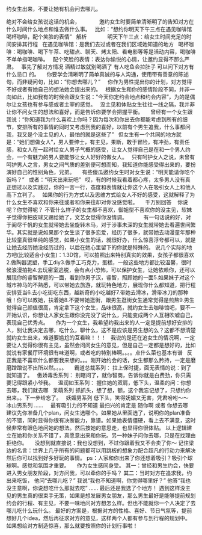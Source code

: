 约女生出来，不要让她有机会问去哪儿。


绝对不会给女孩说这话的机会，
            邀约女生时要简单清晰明了的告知对方在什么时间什么地点和谁去做什么事。
 
比如：“想约你明天下午三点在遇见咖啡馆喝杯咖啡，配个笑脸的表情”
 
解析 
             明天下午三点：给女生时间充足的时间安排其行程
 
在遇见咖啡馆：是我们去过或者在我们区域她知道的地方
 
喝杯咖啡：喝咖啡、喝下午茶、吃甜点、聊天、烤太阳、看电影等等是活动内容，喝咖啡不单单指喝咖啡。
 
配个笑脸的表情：表达你愉悦的心情，让邀约显得不那么严肃。
 
事先了解对方情况 酒精过敏就别喝酒了
有人吃鱼会拉肚子
可以问下对方有什么忌口 的。
 
 
你要学会清晰明了简单真诚的与人沟通，使用带有善意的陈述句，而非疑问句，比如：“你想去哪儿？”
 
 
你作为男性提出你的计划，对方觉得不好或者有她自己的想法她会提出来的。
 
根据女生和你的感情阶段不同，并非一向如此，比如我有的时候会跟女生说：“今天你定约会地点和约会内容”，为的是偶尔让女孩也有参与感或者主宰的感觉。
 
没主见和体贴女生往往一线之隔，我并非让你不问女生的想法和喜好，而是告诉你要学会把握平衡。
 
 
曾经有一个女生跟我说：“你知道我为什么喜欢上你吗？因为每次和你出去你都能考虑到所有的细节，安排所有的事情的同时又考虑到我的喜好，以前有个男生追我，什么事都问我，我又是个没主见的人，最怕的就是这些了”
 
但女生有一个共同的地方就是：“她们想做女人”，男人要绅士，有主见，果断，敢于冒险，有冲劲，有责任感，和女人在一起时给女人男子气概的感受，让女人觉得自己是在和一个男人约会，一个有魅力的男人要能够让女人好好的做女人。
 
只有呵护女人之说，未曾有呵护男人之言，男女之间气质的差别便可想而知，我知道你能感受得出来的，要扮演好自己的性别角色，兄弟。
 
 
有些傻瓜邀约女生时对女生说：“明天能请你吃个饭吗？”
 
或者：“明天出来玩吧”
 
哎，有的时候我看着都心疼，太多男人没有真正想过以及实践过，你的一言一行，态度和表情就让你这个人在吸引女人上和他人高下立判了。
 
如果你的行为方式以及思维方式给女人不好的感受，这就解释了为什么女生不喜欢和你来往或者和你来往却对你没感觉啦。
 
 
千万别回答    你说呢？你觉得呢？
不管什么样子的女生都不喜欢，御姐型不喜欢你的没主见，软妹子觉得你把皮球又踢给她了，文艺女觉得你没情调。
 
 
 
 
 
有一句话说的好，对于阅尽千帆的女生就带她去坐旋转木马，对于涉事未深的女生就带她去看遍世间繁华。其实就是说如果那个女生谈了很多恋爱，经历了很多，就带她去动漫童年那种比较童真很单纯的感觉，如果小女生的话，就很好办，什么惊喜浮夸都可以，就是让她去经历她没经历过的，以后在她心里留下的你就是特殊的。
说几个实际的地方吧(比较适合小女生)：1.3D馆，可以拍照出来特别真实的效果，女孩子都很喜欢2.做陶器泥塑，手工diy3.做手工巧克力，蛋糕，一般这些地方都比较温馨，很时候浪漫拍拖4.去玩密室逃脱，会有点小恐怖，可以保护女生，让她依赖你，还可以展现你的睿智解题的一面，看到你男子汉，睿智，照顾她的一面5.如果妹子对这个城市神马的不熟悉，可以带她去旅游，就玩特色地方，展现你什么都知道，把行程安排妥当6.去小吃街吃东西，越新奇的小吃越好7.带她去滑冰，滑带冰刀的那种哦！你可以教她，扶着她8.不要带她逛街，跟男生逛街女生通常觉得是煎熬9.男生觉得自己颜值很高，肯定拿下这个女生，品味很高，就约女生去咖啡馆吧，要不一开始认识，你想让人家女生跟你没完没了说什么，只能变成两个人互相吹嘘自己，表现自己优秀点。
 
 
作为一个女生，我希望约我出来的人一定是提前想好安排的人，别让我决定去哪，吃什么，聊什么，这不是应该是男生想的么？这都不想清楚就约女生出来，难道要尴尬的互看嘛！！！
 
我说的是还在追女生的情况啊，一定要让人觉得你很有主见，虽然会问问女生的意见，但是自己一定都是想好的，比如就说有家餐厅环境很有味道啊，或者吃的特别棒啊。。。。点什么菜也基本有谱
 
反正我是不喜欢什么都要我来想的。。。刚开始约会的话，女生都那么矜持，一定是磨磨蹭蹭说不出所以然。。。。
 
 
霸道总裁系列：
拉上保时捷，面无表情的说：到了就知道了。
 
傲娇毒舌系列：
别瞎问了，就你智商，告诉你就是白费劲，你只需要记得跟紧小爷我。
 
温润如玉系列：
握住她的双肩，低下头，温柔的问：你想去哪，我们就去哪
 
呆萌系列
抓抓头，想了想，额，这个我忘记想了，只想约你出来。。下一步给忘了。
 
妖媚男系列
低下头，笑得妩媚又无害，凭君吩咐～～
 
冰山男系列
……
 
 
最有吸引力的不知道
最扫兴的肯定是
随你啊
或者
你想去哪
 
 
建议先你准备几个plan，问女生选哪个。如果她从里面选了，说明你的plan准备的不错，同时显得你很有决断能力，靠谱。如果她表情僵硬，看上去不满意，这时候非常有眼色地问她的想法。然后按她的意思走，也显得你很体贴。
以上逻辑建立在她和你关系不错了，真愿意出来和你玩。另一种妹子问你去哪，只是在找理由拒绝你。
 
 
没想到就直接说：我也没想到，不过你跟着我又不会卖了你～
记住梁边的名言：世界上几乎所有的问题都可以用跳板的想象力配合超凡的行动力来解决
然后你可以找到好多好玩的事情。
ps：人家和你出来了你还想着吸引？吸引个球球啊。感觉和氛围才重要。
 
 
作为女生感同身受。
其一：曾经和男生约会，快要进入男女朋友阶段，对方问我，可以牵你的手吗？
其二：当时对方在追求我，约出来吃饭，
他问“去哪儿吃？”
我说“我也不知道啊，你觉得哪里好？”
他答“我也没主意啊，你说想吃什么那就去吃”
......
最后还是我选了个地方！
遇到这样没主见的男生真的很束手无策，如果是想发展男女朋友，那么男生最好是能够提前规划约会的行程、有主见，不要一味地问对方想怎么样。但也不能就你一个人决定了去哪儿吃什么玩什么。
最好的方案是，根据对方的性格、喜好、节日气氛等，提前想好几个idea，然后再征求对方的意见，这样两个人都有参与到行程的规划中。
如果想给对方制造惊喜，那么就要按照你的计划行事啦！
 
 
 
 
 
 
 
 
 
 
 
 
 
 






